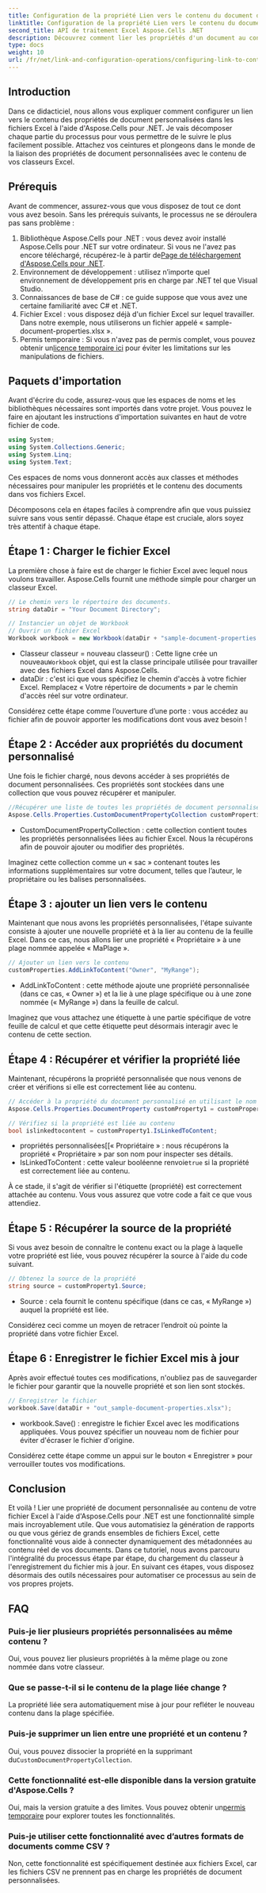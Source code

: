 ```yaml
---
title: Configuration de la propriété Lien vers le contenu du document dans .NET
linktitle: Configuration de la propriété Lien vers le contenu du document dans .NET
second_title: API de traitement Excel Aspose.Cells .NET
description: Découvrez comment lier les propriétés d'un document au contenu dans Excel à l'aide d'Aspose.Cells pour .NET. Tutoriel étape par étape pour les développeurs.
type: docs
weight: 10
url: /fr/net/link-and-configuration-operations/configuring-link-to-content-document-property/
---
```

## Introduction

Dans ce didacticiel, nous allons vous expliquer comment configurer un lien vers le contenu des propriétés de document personnalisées dans les fichiers Excel à l'aide d'Aspose.Cells pour .NET. Je vais décomposer chaque partie du processus pour vous permettre de le suivre le plus facilement possible. Attachez vos ceintures et plongeons dans le monde de la liaison des propriétés de document personnalisées avec le contenu de vos classeurs Excel.

## Prérequis

Avant de commencer, assurez-vous que vous disposez de tout ce dont vous avez besoin. Sans les prérequis suivants, le processus ne se déroulera pas sans problème :

1. Bibliothèque Aspose.Cells pour .NET : vous devez avoir installé Aspose.Cells pour .NET sur votre ordinateur. Si vous ne l'avez pas encore téléchargé, récupérez-le à partir de[Page de téléchargement d'Aspose.Cells pour .NET](https://releases.aspose.com/cells/net/).
2. Environnement de développement : utilisez n’importe quel environnement de développement pris en charge par .NET tel que Visual Studio.
3. Connaissances de base de C# : ce guide suppose que vous avez une certaine familiarité avec C# et .NET.
4. Fichier Excel : vous disposez déjà d'un fichier Excel sur lequel travailler. Dans notre exemple, nous utiliserons un fichier appelé « sample-document-properties.xlsx ».
5.  Permis temporaire : Si vous n'avez pas de permis complet, vous pouvez obtenir un[licence temporaire ici](https://purchase.aspose.com/temporary-license/) pour éviter les limitations sur les manipulations de fichiers.

## Paquets d'importation

Avant d'écrire du code, assurez-vous que les espaces de noms et les bibliothèques nécessaires sont importés dans votre projet. Vous pouvez le faire en ajoutant les instructions d'importation suivantes en haut de votre fichier de code.

```csharp
using System;
using System.Collections.Generic;
using System.Linq;
using System.Text;
```

Ces espaces de noms vous donneront accès aux classes et méthodes nécessaires pour manipuler les propriétés et le contenu des documents dans vos fichiers Excel.

Décomposons cela en étapes faciles à comprendre afin que vous puissiez suivre sans vous sentir dépassé. Chaque étape est cruciale, alors soyez très attentif à chaque étape.

## Étape 1 : Charger le fichier Excel

La première chose à faire est de charger le fichier Excel avec lequel nous voulons travailler. Aspose.Cells fournit une méthode simple pour charger un classeur Excel.

```csharp
// Le chemin vers le répertoire des documents.
string dataDir = "Your Document Directory";

// Instancier un objet de Workbook
// Ouvrir un fichier Excel
Workbook workbook = new Workbook(dataDir + "sample-document-properties.xlsx");
```

-  Classeur classeur = nouveau classeur() : Cette ligne crée un nouveau`Workbook` objet, qui est la classe principale utilisée pour travailler avec des fichiers Excel dans Aspose.Cells.
- dataDir : c'est ici que vous spécifiez le chemin d'accès à votre fichier Excel. Remplacez « Votre répertoire de documents » par le chemin d'accès réel sur votre ordinateur.

Considérez cette étape comme l’ouverture d’une porte : vous accédez au fichier afin de pouvoir apporter les modifications dont vous avez besoin !

## Étape 2 : Accéder aux propriétés du document personnalisé

Une fois le fichier chargé, nous devons accéder à ses propriétés de document personnalisées. Ces propriétés sont stockées dans une collection que vous pouvez récupérer et manipuler.

```csharp
//Récupérer une liste de toutes les propriétés de document personnalisées du fichier Excel
Aspose.Cells.Properties.CustomDocumentPropertyCollection customProperties = workbook.Worksheets.CustomDocumentProperties;
```

- CustomDocumentPropertyCollection : cette collection contient toutes les propriétés personnalisées liées au fichier Excel. Nous la récupérons afin de pouvoir ajouter ou modifier des propriétés.

Imaginez cette collection comme un « sac » contenant toutes les informations supplémentaires sur votre document, telles que l’auteur, le propriétaire ou les balises personnalisées.

## Étape 3 : ajouter un lien vers le contenu

Maintenant que nous avons les propriétés personnalisées, l'étape suivante consiste à ajouter une nouvelle propriété et à la lier au contenu de la feuille Excel. Dans ce cas, nous allons lier une propriété « Propriétaire » à une plage nommée appelée « MaPlage ».

```csharp
// Ajouter un lien vers le contenu
customProperties.AddLinkToContent("Owner", "MyRange");
```

- AddLinkToContent : cette méthode ajoute une propriété personnalisée (dans ce cas, « Owner ») et la lie à une plage spécifique ou à une zone nommée (« MyRange ») dans la feuille de calcul.

Imaginez que vous attachez une étiquette à une partie spécifique de votre feuille de calcul et que cette étiquette peut désormais interagir avec le contenu de cette section.

## Étape 4 : Récupérer et vérifier la propriété liée

Maintenant, récupérons la propriété personnalisée que nous venons de créer et vérifions si elle est correctement liée au contenu.

```csharp
// Accéder à la propriété du document personnalisé en utilisant le nom de la propriété
Aspose.Cells.Properties.DocumentProperty customProperty1 = customProperties["Owner"];

// Vérifiez si la propriété est liée au contenu
bool islinkedtocontent = customProperty1.IsLinkedToContent;
```

- propriétés personnalisées[[« Propriétaire » : nous récupérons la propriété « Propriétaire » par son nom pour inspecter ses détails.
-  IsLinkedToContent : cette valeur booléenne renvoie`true` si la propriété est correctement liée au contenu.

À ce stade, il s'agit de vérifier si l'étiquette (propriété) est correctement attachée au contenu. Vous vous assurez que votre code a fait ce que vous attendiez.

## Étape 5 : Récupérer la source de la propriété

Si vous avez besoin de connaître le contenu exact ou la plage à laquelle votre propriété est liée, vous pouvez récupérer la source à l'aide du code suivant.

```csharp
// Obtenez la source de la propriété
string source = customProperty1.Source;
```

- Source : cela fournit le contenu spécifique (dans ce cas, « MyRange ») auquel la propriété est liée.

Considérez ceci comme un moyen de retracer l’endroit où pointe la propriété dans votre fichier Excel.

## Étape 6 : Enregistrer le fichier Excel mis à jour

Après avoir effectué toutes ces modifications, n'oubliez pas de sauvegarder le fichier pour garantir que la nouvelle propriété et son lien sont stockés.

```csharp
// Enregistrer le fichier
workbook.Save(dataDir + "out_sample-document-properties.xlsx");
```

- workbook.Save() : enregistre le fichier Excel avec les modifications appliquées. Vous pouvez spécifier un nouveau nom de fichier pour éviter d'écraser le fichier d'origine.

Considérez cette étape comme un appui sur le bouton « Enregistrer » pour verrouiller toutes vos modifications.

## Conclusion

Et voilà ! Lier une propriété de document personnalisée au contenu de votre fichier Excel à l'aide d'Aspose.Cells pour .NET est une fonctionnalité simple mais incroyablement utile. Que vous automatisiez la génération de rapports ou que vous gériez de grands ensembles de fichiers Excel, cette fonctionnalité vous aide à connecter dynamiquement des métadonnées au contenu réel de vos documents.
Dans ce tutoriel, nous avons parcouru l'intégralité du processus étape par étape, du chargement du classeur à l'enregistrement du fichier mis à jour. En suivant ces étapes, vous disposez désormais des outils nécessaires pour automatiser ce processus au sein de vos propres projets.

## FAQ

### Puis-je lier plusieurs propriétés personnalisées au même contenu ?
Oui, vous pouvez lier plusieurs propriétés à la même plage ou zone nommée dans votre classeur.

### Que se passe-t-il si le contenu de la plage liée change ?
La propriété liée sera automatiquement mise à jour pour refléter le nouveau contenu dans la plage spécifiée.

### Puis-je supprimer un lien entre une propriété et un contenu ?
 Oui, vous pouvez dissocier la propriété en la supprimant du`CustomDocumentPropertyCollection`.

### Cette fonctionnalité est-elle disponible dans la version gratuite d'Aspose.Cells ?
 Oui, mais la version gratuite a des limites. Vous pouvez obtenir un[permis temporaire](https://purchase.aspose.com/temporary-license/) pour explorer toutes les fonctionnalités.

### Puis-je utiliser cette fonctionnalité avec d’autres formats de documents comme CSV ?
Non, cette fonctionnalité est spécifiquement destinée aux fichiers Excel, car les fichiers CSV ne prennent pas en charge les propriétés de document personnalisées.